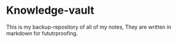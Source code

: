 # Knowledge-vault

This is my backup-repository of all of my notes, They are written in markdown for fututrproofing.



 
